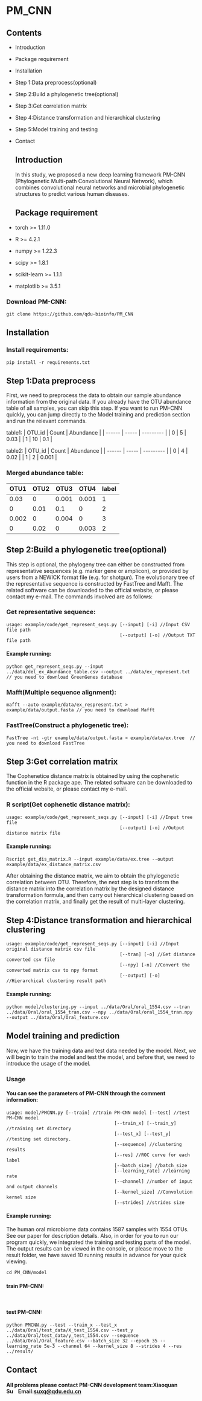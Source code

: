 # PM_CNN

## Contents

* Introduction
* Package requirement
* Installation
* Step 1:Data preprocess(optional)
* Step 2:Build a phylogenetic tree(optional)
* Step 3:Get correlation matrix
* Step 4:Distance transformation and hierarchical clustering
* Step 5:Model training and testing
* Contact
  
  ## Introduction
  
  In this study, we proposed a new deep learning framework PM-CNN (Phylogenetic Multi-path Convolutional Neural Network), which combines convolutional neural networks and microbial phylogenetic structures to predict various human diseases.
  
  ## Package requirement
* torch >= 1.11.0
* R >= 4.2.1
* numpy >= 1.22.3
* scipy >= 1.8.1
* scikit-learn >= 1.1.1
* matplotlib >= 3.5.1

### Download PM-CNN:

```
git clone https://github.com/qdu-bioinfo/PM_CNN
```

## Installation

### Install requirements:

```
pip install -r requirements.txt
```

## Step 1:Data preprocess

First, we need to preprocess the data to obtain our sample abundance information from the original data. If you already have the OTU abundance table of all samples, you can skip this step. If you want to run PM-CNN quickly, you can jump directly to the Model training and prediction section and run the relevant commands.

table1:
| OTU_id | Count | Abundance |
| ------ | ----- | --------- |
| 0      | 5     | 0.03      | 
| 1      | 10    | 0.1       |

table2:
| OTU_id | Count | Abundance |
| ------ | ----- | --------- |
| 0      | 4     | 0.02      |
| 1      | 2     | 0.001     |

### Merged abundance table:

| OTU1  | OTU2 | OTU3  | OTU4  | label |
| ----- | ---- | ----- | ----- | ----- |
| 0.03  | 0    | 0.001 | 0.001 | 1     |
| 0     | 0.01 | 0.1   | 0     | 2     |
| 0.002 | 0    | 0.004 | 0     | 3     |
| 0     | 0.02 | 0     | 0.003 | 2     |


## Step 2:Build a phylogenetic tree(optional)

This step is optional, the phylogeny tree can either be constructed from representative sequences (e.g. marker gene or amplicon), or provided by users from a NEWICK format file (e.g. for shotgun). The evolutionary tree of the representative sequence is constructed by FastTree and Mafft. The related software can be downloaded to the official website, or please contact my e-mail. The commands involved are as follows:

### Get representative sequence:

```
usage: example/code/get_represent_seqs.py [--input] [-i] //Input CSV file path
                                          [--output] [-o] //Output TXT file path
```

#### Example running:

```
python get_represent_seqs.py --input ../data/del_ex_Abundance_table.csv --output ../data/ex_represent.txt  // you need to download GreenGenes database
```


### Mafft(Multiple sequence alignment):

```
mafft --auto example/data/ex_respresent.txt > example/data/output.fasta // you need to download Mafft
```

### FastTree(Construct a phylogenetic tree):

```
FastTree -nt -gtr example/data/output.fasta > example/data/ex.tree  // you need to download FastTree
```

## Step 3:Get correlation matrix

The Cophenetice distance matrix is obtained by using the cophenetic function in the R package ape. The related software can be downloaded to the official website, or please contact my e-mail.

### R script(Get cophenetic distance matrix):

```
usage: example/code/get_represent_seqs.py [--input] [-i] //Input tree file
                                          [--output] [-o] //Output distance matrix file
```

#### Example running:

```
Rscript get_dis_matrix.R --input example/data/ex.tree --output example/data/ex_distance_matrix.csv
```

After obtaining the distance matrix, we aim to obtain the phylogenetic correlation between OTU. Therefore, the next step is to transform the distance matrix into the correlation matrix by the designed distance transformation formula, and then carry out hierarchical clustering based on the correlation matrix, and finally get the result of multi-layer clustering.

## Step 4:Distance transformation and hierarchical clustering

```
usage: example/code/get_represent_seqs.py [--input] [-i] //Input original distance matrix csv file
                                          [--tran] [-o] //Get distance converted csv file
                                          [--npy] [-n] //Convert the converted matrix csv to npy format
                                          [--output] [-o] //Hierarchical clustering result path
```

#### Example running:

```
python model/clustering.py --input ../data/Oral/oral_1554.csv --tran ../data/Oral/oral_1554_tran.csv --npy ../data/Oral/oral_1554_tran.npy --output ../data/Oral/Oral_feature.csv
```

## Model training and prediction

Now, we have the training data and test data needed by the model. Next, we will begin to train the model and test the model, and before that, we need to introduce the usage of the model.

### Usage

#### You can see the parameters of PM-CNN through the comment information:

```
usage: model/PMCNN.py [--train] //train PM-CNN model [--test] //test PM-CNN model
                                        [--train_x] [--train_y] //training set directory
                                        [--test_x] [--test_y] //testing set directory.
                                        [--sequence] //clustering results
                                        [--res] //ROC curve for each label
                                        [--batch_size] //batch_size
                                        [--learning_rate] //learning rate
                                        [--channel] //number of input and output channels
                                        [--kernel_size] //Convolution kernel size
                                        [--strides] //strides size
```

#### Example running:

The human oral microbiome data contains 1587 samples with 1554 OTUs. See our paper for description details. Also, in order for you to run our program quickly, we integrated the training and testing parts of the model. The output results can be viewed in the console, or please move to the result folder, we have saved 10 running results in advance for your quick viewing.

```
cd PM_CNN/model
```

#### train PM-CNN:

```
 
```

#### test PM-CNN:

```
python PMCNN.py --test --train_x --test_x ../data/Oral/test_data/X_test_1554.csv --test_y ../data/Oral/test_data/y_test_1554.csv --sequence ../data/Oral/Oral_feature.csv --batch_size 32 --epoch 35 --learning_rate 5e-3 --channel 64 --kernel_size 8 --strides 4 --res ../result/
```

## Contact

#### All problems please contact PM-CNN development team:**Xiaoquan Su**    Email:[suxq@qdu.edu.cn](mailto:suxq@qdu.edu.cn)
